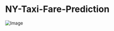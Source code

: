 # NY-Taxi-Fare-Prediction
![Image](https://github.com/jasneekchugh/NYC-Taxi-Fare-Prediction/blob/master/1_0Ov3bD5xNxszuJTBYJjX4w.jpeg)

